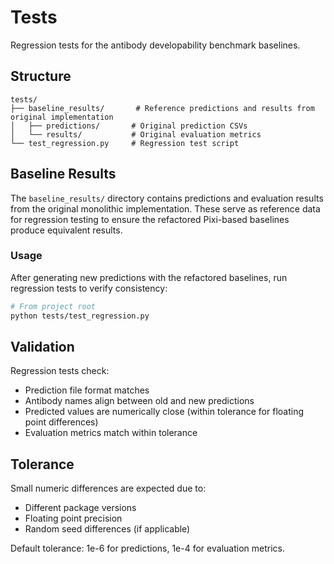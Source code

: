 # Tests

Regression tests for the antibody developability benchmark baselines.

## Structure

```
tests/
├── baseline_results/       # Reference predictions and results from original implementation
│   ├── predictions/       # Original prediction CSVs
│   └── results/           # Original evaluation metrics
└── test_regression.py     # Regression test script
```

## Baseline Results

The `baseline_results/` directory contains predictions and evaluation results from the original monolithic implementation. These serve as reference data for regression testing to ensure the refactored Pixi-based baselines produce equivalent results.

### Usage

After generating new predictions with the refactored baselines, run regression tests to verify consistency:

```bash
# From project root
python tests/test_regression.py
```

## Validation

Regression tests check:
- Prediction file format matches
- Antibody names align between old and new predictions
- Predicted values are numerically close (within tolerance for floating point differences)
- Evaluation metrics match within tolerance

## Tolerance

Small numeric differences are expected due to:
- Different package versions
- Floating point precision
- Random seed differences (if applicable)

Default tolerance: 1e-6 for predictions, 1e-4 for evaluation metrics.

